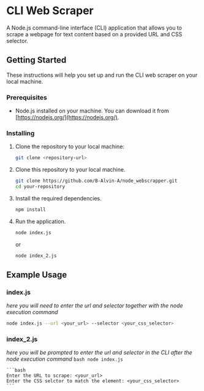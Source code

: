 # CLI Web Scraper

A Node.js command-line interface (CLI) application that allows you to scrape a webpage for text content based on a provided URL and CSS selector.

## Getting Started

These instructions will help you set up and run the CLI web scraper on your local machine.

### Prerequisites

- Node.js installed on your machine. You can download it from [https://nodejs.org/](https://nodejs.org/).

### Installing

1. Clone the repository to your local machine:

   ```bash
   git clone <repository-url>

1. Clone this repository to your local machine.
    ```bash
    git clone https://github.com/B-Alvin-A/node_webscrapper.git
    cd your-repository
    ```

2. Install the required dependencies.
    ```bash
    npm install
    ```

3. Run the application.
    ```bash
    node index.js
    ```
    or
    ```bash
    node index_2.js
    ```

## Example Usage

### index.js
_here you will need to enter the url and selector together with the node execution command_
```bash
node index.js --url <your_url> --selector <your_css_selector>
```

### index_2.js
_here you will be prompted to enter the url and selector in the CLI after the node execution command_
    ```bash
    node index.js
    ```

    ```bash
    Enter the URL to scrape: <your_url>
    Enter the CSS selctor to match the element: <your_css_selector>
    ```